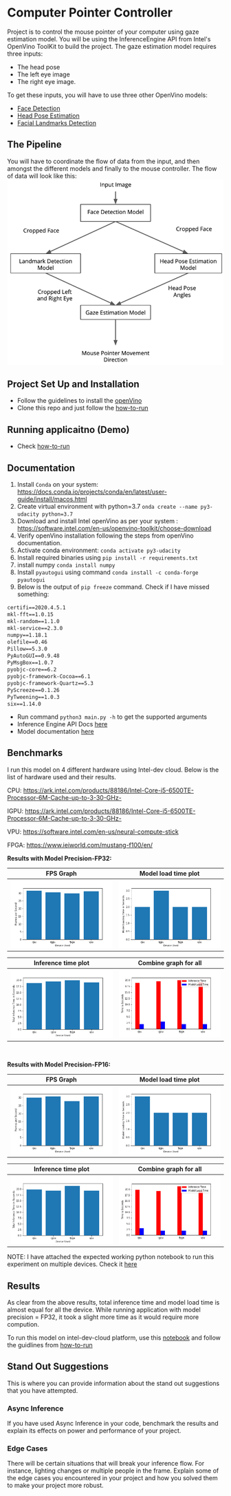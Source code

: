 # Computer Pointer Controller
Project is to control the mouse pointer of your computer using gaze estimation model. 
You will be using the InferenceEngine API from Intel's OpenVino ToolKit to build the project. The gaze estimation model requires three inputs:
* The head pose
* The left eye image
* The right eye image.

To get these inputs, you will have to use three other OpenVino models:
* [Face Detection](https://docs.openvinotoolkit.org/latest/_models_intel_face_detection_adas_binary_0001_description_face_detection_adas_binary_0001.html)
* [Head Pose Estimation](https://docs.openvinotoolkit.org/latest/_models_intel_head_pose_estimation_adas_0001_description_head_pose_estimation_adas_0001.html)
* [Facial Landmarks Detection](https://docs.openvinotoolkit.org/latest/_models_intel_landmarks_regression_retail_0009_description_landmarks_regression_retail_0009.html)

## The Pipeline

You will have to coordinate the flow of data from the input, and then amongst the different models and finally to the mouse controller. The flow of data will look like this:
![pipleline of the system](images/pipeline.png)

## Project Set Up and Installation
* Follow the guidelines to install the [openVino](https://docs.openvinotoolkit.org/latest/index.html)
* Clone this repo and just follow the [how-to-run](how-to-run.md)

## Running applicaitno (Demo)
* Check [how-to-run](how-to-run.md)


## Documentation
1. Install `Conda` on your system: https://docs.conda.io/projects/conda/en/latest/user-guide/install/macos.html
2. Create virtual environment with python=3.7  `onda create --name py3-udacity python=3.7`
3. Download and install Intel openVino as per your system : https://software.intel.com/en-us/openvino-toolkit/choose-download
4. Verify openVino installation following the steps from openVino documentation.
5. Activate conda environment: `conda activate py3-udacity`
6. Install required binaries using `pip install -r requirements.txt`
7. install numpy `conda install numpy`
8. Install `pyautogui` using command `conda install -c conda-forge pyautogui`
9. Below is the output of `pip freeze` command. Check if I have missed something:
  ```
  certifi==2020.4.5.1
  mkl-fft==1.0.15
  mkl-random==1.1.0
  mkl-service==2.3.0
  numpy==1.18.1
  olefile==0.46
  Pillow==5.3.0
  PyAutoGUI==0.9.48
  PyMsgBox==1.0.7
  pyobjc-core==6.2
  pyobjc-framework-Cocoa==6.1
  pyobjc-framework-Quartz==5.3
  PyScreeze==0.1.26
  PyTweening==1.0.3
  six==1.14.0
  ```
 
* Run command `python3 main.py -h` to get the supported arguments
* Inference Engine API Docs [here](https://docs.openvinotoolkit.org/latest/_inference_engine_ie_bridges_python_docs_api_overview.html)
* Model documentation [here](https://docs.openvinotoolkit.org/latest/_models_intel_index.html) 

## Benchmarks
I run this model on 4 different hardware using Intel-dev cloud. Below is the list of hardware used and their results.

CPU: https://ark.intel.com/products/88186/Intel-Core-i5-6500TE-Processor-6M-Cache-up-to-3-30-GHz-

IGPU: https://ark.intel.com/products/88186/Intel-Core-i5-6500TE-Processor-6M-Cache-up-to-3-30-GHz-

VPU: https://software.intel.com/en-us/neural-compute-stick

FPGA: https://www.ieiworld.com/mustang-f100/en/


**Results with Model Precision-FP32:**

FPS Graph                  |  Model load time plot
:-------------------------:|:-------------------------:
![](images/fp32_frames_ps.png)  |  ![](images/fp32_model_load__time.png)

Inference time plot        |  Combine graph for all 
:-------------------------:|:-------------------------:
![](images/fp32_inference_time.png)  |  ![](images/fp32_comparison.png)  
</br>

**Results with Model Precision-FP16:**

FPS Graph                  |  Model load time plot
:-------------------------:|:-------------------------:
![](images/fp16_frames_ps.png)  |  ![](images/fp16_model_load__time.png)

Inference time plot        |  Combine graph for all 
:-------------------------:|:-------------------------:
![](images/fp16_inference_time.png)  |  ![](images/fp16_comparison.png)


NOTE: I have attached the expected working python notebook to run this experiment on multiple devices. Check it [here](src/computer-controller.ipynb)

## Results
As clear from the above results, total inference time and model load time is almost equal for all the device. While running application with model precision = FP32, it took a slight more time as it would require more compution.

To run this model on intel-dev-cloud platform, use this [notebook](src/computer-controller.ipynb) and follow the guidlines from [how-to-run](how-to-run.md)

## Stand Out Suggestions
This is where you can provide information about the stand out suggestions that you have attempted.

### Async Inference
If you have used Async Inference in your code, benchmark the results and explain its effects on power and performance of your project.

### Edge Cases
There will be certain situations that will break your inference flow. For instance, lighting changes or multiple people in the frame. Explain some of the edge cases you encountered in your project and how you solved them to make your project more robust.
